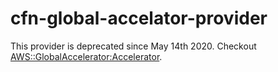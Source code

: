 # cfn-global-accelator-provider
This provider is deprecated since May 14th 2020. Checkout [AWS::GlobalAccelerator:Accelerator](https://docs.aws.amazon.com/AWSCloudFormation/latest/UserGuide/aws-resource-globalaccelerator-accelerator.html).
